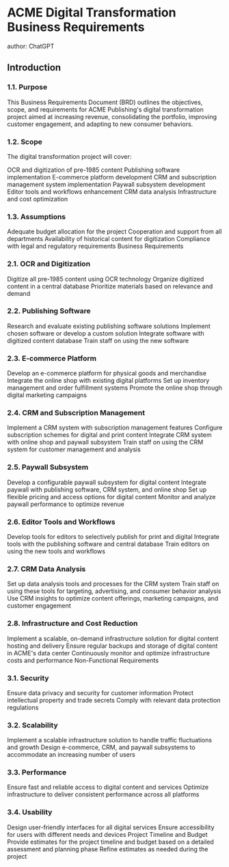 # ACME Digital Transformation Business Requirements
author: ChatGPT

## Introduction
### 1.1. Purpose
This Business Requirements Document (BRD) outlines the objectives, scope, and requirements for ACME Publishing's digital transformation project aimed at increasing revenue, consolidating the portfolio, improving customer engagement, and adapting to new consumer behaviors.

### 1.2. Scope
The digital transformation project will cover:

OCR and digitization of pre-1985 content
Publishing software implementation
E-commerce platform development
CRM and subscription management system implementation
Paywall subsystem development
Editor tools and workflows enhancement
CRM data analysis
Infrastructure and cost optimization
### 1.3. Assumptions

Adequate budget allocation for the project
Cooperation and support from all departments
Availability of historical content for digitization
Compliance with legal and regulatory requirements
Business Requirements
### 2.1. OCR and Digitization

Digitize all pre-1985 content using OCR technology
Organize digitized content in a central database
Prioritize materials based on relevance and demand
### 2.2. Publishing Software

Research and evaluate existing publishing software solutions
Implement chosen software or develop a custom solution
Integrate software with digitized content database
Train staff on using the new software
### 2.3. E-commerce Platform

Develop an e-commerce platform for physical goods and merchandise
Integrate the online shop with existing digital platforms
Set up inventory management and order fulfillment systems
Promote the online shop through digital marketing campaigns
### 2.4. CRM and Subscription Management

Implement a CRM system with subscription management features
Configure subscription schemes for digital and print content
Integrate CRM system with online shop and paywall subsystem
Train staff on using the CRM system for customer management and analysis
### 2.5. Paywall Subsystem

Develop a configurable paywall subsystem for digital content
Integrate paywall with publishing software, CRM system, and online shop
Set up flexible pricing and access options for digital content
Monitor and analyze paywall performance to optimize revenue
### 2.6. Editor Tools and Workflows

Develop tools for editors to selectively publish for print and digital
Integrate tools with the publishing software and central database
Train editors on using the new tools and workflows
### 2.7. CRM Data Analysis

Set up data analysis tools and processes for the CRM system
Train staff on using these tools for targeting, advertising, and consumer behavior analysis
Use CRM insights to optimize content offerings, marketing campaigns, and customer engagement
### 2.8. Infrastructure and Cost Reduction

Implement a scalable, on-demand infrastructure solution for digital content hosting and delivery
Ensure regular backups and storage of digital content in ACME's data center
Continuously monitor and optimize infrastructure costs and performance
Non-Functional Requirements
### 3.1. Security

Ensure data privacy and security for customer information
Protect intellectual property and trade secrets
Comply with relevant data protection regulations
### 3.2. Scalability

Implement a scalable infrastructure solution to handle traffic fluctuations and growth
Design e-commerce, CRM, and paywall subsystems to accommodate an increasing number of users
### 3.3. Performance

Ensure fast and reliable access to digital content and services
Optimize infrastructure to deliver consistent performance across all platforms
### 3.4. Usability

Design user-friendly interfaces for all digital services
Ensure accessibility for users with different needs and devices
Project Timeline and Budget
Provide estimates for the project timeline and budget based on a detailed assessment and planning phase
Refine estimates as needed during the project
